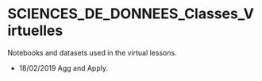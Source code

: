 # SCIENCES_DE_DONNEES_Classes_Virtuelles
Notebooks and datasets used in the virtual lessons.

- 18/02/2019 Agg and Apply.
